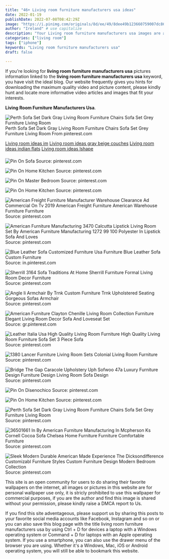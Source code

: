 ```yaml
---
title: "46+ Living room furniture manufacturers usa ideas"
date: 2022-01-19
publishDate: 2022-07-08T08:42:29Z
image: "https://i.pinimg.com/originals/8d/ee/49/8dee49b123660759007dc86a385936d3.jpg"
author: "Ireland" # use capitalize
description: "Your Living room furniture manufacturers usa images are available in this site. Living room furniture manufacturers usa are a topic that is being searched for and liked by netizens now. You can Find and Download the Living room furniture manufacturers usa files here. Find and Download all free photos."
categories: ["living room"]
tags: ["iphone"]
keywords: "Living room furniture manufacturers usa"
draft: false

---
```


If you're looking for **living room furniture manufacturers usa** pictures information linked to the **living room furniture manufacturers usa** keyword, you have visit the ideal  blog.  Our website frequently  gives you  hints  for downloading  the maximum  quality video and picture  content, please kindly hunt and locate more informative video articles and images  that fit your interests.

**Living Room Furniture Manufacturers Usa**. 

![Perth Sofa Set Dark Gray Living Room Furniture Chairs Sofa Set Grey Furniture Living Room](https://i.pinimg.com/736x/58/a6/5e/58a65e87b5cd2a66b7ff4442d07127ec.jpg "Perth Sofa Set Dark Gray Living Room Furniture Chairs Sofa Set Grey Furniture Living Room")
Perth Sofa Set Dark Gray Living Room Furniture Chairs Sofa Set Grey Furniture Living Room From pinterest.com

[Living room ideas im](/living-room-ideas-im/)
[Living room ideas gray beige couches](/living-room-ideas-gray-beige-couches/)
[Living room ideas indian flats](/living-room-ideas-indian-flats/)
[Living room ideas lshape](/living-room-ideas-lshape/)



### 

 


![Pin On Sofa](https://i.pinimg.com/736x/aa/cd/26/aacd26e000052c7740b04a2c90c7a5e8--upholstered-furniture-living-room-sets.jpg "Pin On Sofa")
Source: pinterest.com

 

![Pin On Home Kitchen](https://i.pinimg.com/originals/2f/38/c4/2f38c4b83715638dc1067e888a423ddf.jpg "Pin On Home Kitchen")
Source: pinterest.com

 

![Pin On Master Bedroom](https://i.pinimg.com/originals/8f/7a/13/8f7a1326d4c5a6ad930104559aee9a75.jpg "Pin On Master Bedroom")
Source: pinterest.com

 

![Pin On Home Kitchen](https://i.pinimg.com/originals/4b/f4/d2/4bf4d29146d5a285e561736b450e1771.jpg "Pin On Home Kitchen")
Source: pinterest.com

 

![American Freight Furniture Manufacturer Warehouse Clearance Ad Commercial On Tv 2019 American Freight Furniture American Warehouse Furniture Furniture](https://i.pinimg.com/originals/e1/d9/7d/e1d97d03d4cc5e9d1deb1e7ac1f8eb34.jpg "American Freight Furniture Manufacturer Warehouse Clearance Ad Commercial On Tv 2019 American Freight Furniture American Warehouse Furniture Furniture")
Source: pinterest.com

 

![American Furniture Manufacturing 3470 Calcutta Lipstick Living Room Set By American Furniture Manufacturing 1272 99 100 Polyester In Lipstick Sofa And Loves](https://i.pinimg.com/originals/9a/cb/df/9acbdfd76e1b253482334ce3739828ec.jpg "American Furniture Manufacturing 3470 Calcutta Lipstick Living Room Set By American Furniture Manufacturing 1272 99 100 Polyester In Lipstick Sofa And Loves")
Source: pinterest.com

 

![Blue Leather Sofa Customized Furniture Usa Furniture Blue Leather Sofa Custom Furniture](https://i.pinimg.com/736x/2e/7d/d0/2e7dd0ac8a04fabc789a84510d0936b2.jpg "Blue Leather Sofa Customized Furniture Usa Furniture Blue Leather Sofa Custom Furniture")
Source: in.pinterest.com

 

![Sherrill 3164 Sofa Traditions At Home Sherrill Furniture Formal Living Room Decor Furniture](https://i.pinimg.com/originals/b4/2d/ea/b42dea2f54891dbab59fd15ca25fc7e8.jpg "Sherrill 3164 Sofa Traditions At Home Sherrill Furniture Formal Living Room Decor Furniture")
Source: pinterest.com

 

![Angle Ii Armchair By Trnk Custom Furniture Trnk Upholstered Seating Gorgeous Sofas Armchair](https://i.pinimg.com/originals/93/c3/a5/93c3a5a44660e8df0ecfa30c2651a57b.jpg "Angle Ii Armchair By Trnk Custom Furniture Trnk Upholstered Seating Gorgeous Sofas Armchair")
Source: pinterest.com

 

![American Furniture Clayton Chenille Living Room Collection Furniture Elegant Living Room Decor Sofa And Loveseat Set](https://i.pinimg.com/originals/b6/eb/d1/b6ebd1b1d8fd8fb424aa8c602053bd83.jpg "American Furniture Clayton Chenille Living Room Collection Furniture Elegant Living Room Decor Sofa And Loveseat Set")
Source: gr.pinterest.com

 

![Leather Italia Usa High Quality Living Room Furniture High Quality Living Room Furniture Sofa Set 3 Piece Sofa](https://i.pinimg.com/originals/31/34/2a/31342a85e4609a4e81ed15acc92e023d.jpg "Leather Italia Usa High Quality Living Room Furniture High Quality Living Room Furniture Sofa Set 3 Piece Sofa")
Source: pinterest.com

 

![1380 Lancer Furniture Living Room Sets Colonial Living Room Furniture](https://i.pinimg.com/originals/1e/fe/ef/1efeefe185987b3e4b09c3271b10d8e6.jpg "1380 Lancer Furniture Living Room Sets Colonial Living Room Furniture")
Source: pinterest.com

 

![Bridge The Gap Caracole Upholstery Uph Sofwoo 47a Luxury Furniture Design Furniture Design Living Room Sofa Design](https://i.pinimg.com/originals/63/8f/9b/638f9b4f93d25086ec34b72c856f9fec.jpg "Bridge The Gap Caracole Upholstery Uph Sofwoo 47a Luxury Furniture Design Furniture Design Living Room Sofa Design")
Source: pinterest.com

 

![Pin On Disenochico](https://i.pinimg.com/originals/1a/48/75/1a4875501911595e6fc114b56a3b0a64.png "Pin On Disenochico")
Source: pinterest.com

 

![Pin On Home Kitchen](https://i.pinimg.com/originals/2d/1a/a1/2d1aa18bcd552e6662b1deba95ffaff7.jpg "Pin On Home Kitchen")
Source: pinterest.com

 

![Perth Sofa Set Dark Gray Living Room Furniture Chairs Sofa Set Grey Furniture Living Room](https://i.pinimg.com/736x/58/a6/5e/58a65e87b5cd2a66b7ff4442d07127ec.jpg "Perth Sofa Set Dark Gray Living Room Furniture Chairs Sofa Set Grey Furniture Living Room")
Source: pinterest.com

 

![36501661 In By American Furniture Manufacturing In Mcpherson Ks Cornell Cocoa Sofa Chelsea Home Furniture Furniture Comfortable Furniture](https://i.pinimg.com/originals/e4/39/52/e43952f3a0054bb9f733a96eee2dbd10.jpg "36501661 In By American Furniture Manufacturing In Mcpherson Ks Cornell Cocoa Sofa Chelsea Home Furniture Furniture Comfortable Furniture")
Source: pinterest.com

 

![Sleek Modern Durable American Made Experience The Dicksondifference Customizabl Furniture Styles Custom Furniture Design Modern Bedroom Collection](https://i.pinimg.com/originals/8d/ee/49/8dee49b123660759007dc86a385936d3.jpg "Sleek Modern Durable American Made Experience The Dicksondifference Customizabl Furniture Styles Custom Furniture Design Modern Bedroom Collection")
Source: pinterest.com

 

This site is an open community for users to do sharing their favorite wallpapers on the internet, all images or pictures in this website are for personal wallpaper use only, it is stricly prohibited to use this wallpaper for commercial purposes, if you are the author and find this image is shared without your permission, please kindly raise a DMCA report to Us.

If you find this site adventageous, please support us by sharing this posts to your favorite social media accounts like Facebook, Instagram and so on or you can also save this blog page with the title living room furniture manufacturers usa by using Ctrl + D for devices a laptop with a Windows operating system or Command + D for laptops with an Apple operating system. If you use a smartphone, you can also use the drawer menu of the browser you are using. Whether it's a Windows, Mac, iOS or Android operating system, you will still be able to bookmark this website.
